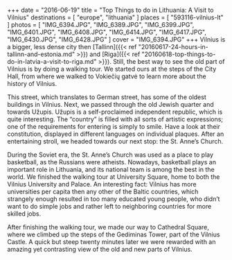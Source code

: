 +++
date    = "2016-06-19"
title   = "Top Things to do in Lithuania: A Visit to Vilnius"
destinations = [ "europe", "lithuania" ]
places  = [ "593116-vilnius-lt" ]
photos  = [
  "IMG_6394.JPG", "IMG_6389.JPG", "IMG_6399.JPG", "IMG_6401.JPG", "IMG_6408.JPG",
  "IMG_6414.JPG", "IMG_6417.JPG", "IMG_6430.JPG", "IMG_6428.JPG"
]
cover = "IMG_6394.JPG"
+++
Vilnius is a bigger, less dense city then [Tallinn]({{< ref "20160617-24-hours-in-tallinn-and-estonia.md" >}}) and [Riga]({{< ref "20160618-top-things-to-do-in-latvia-a-visit-to-riga.md" >}}). Still, the best way to see the old part of Vilnius is by doing a walking tour. We started ours at the steps of the City Hall, from where we walked to Vokiečių gatvė to learn more about the history of Vilnius.
<!--more-->
This street, which translates to German street, has some of the oldest buildings in Vilnius. Next, we passed through the old Jewish quarter and towards Užupis. Užupis is a self-proclaimed independent republic, which is quite interesting. The “country” is filled with all sorts of artistic expressions; one of the requirements for entering is simply to smile. Have a look at their constitution, displayed in different languages on individual plaques. After an entertaining stroll, we headed towards our next stop: the St. Anne’s Church.

During the Soviet era, the St. Anne’s Church was used as a place to play basketball, as the Russians were atheists. Nowadays, basketball plays an important role in Lithuania, and its national team is among the best in the world. We finished the walking tour at University Square, home to both the Vilnius University and Palace. An interesting fact: Vilnius has more universities per capita then any other of the Baltic countries, which strangely enough resulted in too many educated young people, who didn’t want to do simple jobs and rather left to neighboring countries for more skilled jobs.

After finishing the walking tour, we made our way to Cathedral Square, where we climbed up the steps of the Gediminas Tower, part of the Vilnius Castle. A quick but steep twenty minutes later we were rewarded with an amazing yet contrasting view of the old and new parts of Vilnius.